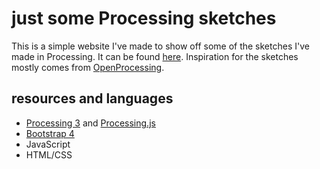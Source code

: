 # just some Processing sketches

This is a simple website I've made to show off some of the sketches I've made in Processing. It can be found [here](https://katherinekolman.github.io/processing-sketches/). Inspiration for the sketches mostly comes from [OpenProcessing](https://www.openprocessing.org).

## resources and languages
* [Processing 3](https://processing.org/) and [Processing.js](http://processingjs.org/)
* [Bootstrap 4](https://getbootstrap.com/)
* JavaScript
* HTML/CSS
